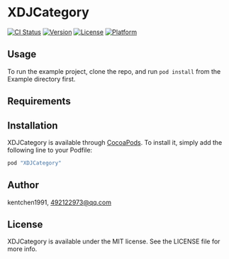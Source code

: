# XDJCategory

[![CI Status](http://img.shields.io/travis/kentchen1991/XDJCategory.svg?style=flat)](https://travis-ci.org/kentchen1991/XDJCategory)
[![Version](https://img.shields.io/cocoapods/v/XDJCategory.svg?style=flat)](http://cocoapods.org/pods/XDJCategory)
[![License](https://img.shields.io/cocoapods/l/XDJCategory.svg?style=flat)](http://cocoapods.org/pods/XDJCategory)
[![Platform](https://img.shields.io/cocoapods/p/XDJCategory.svg?style=flat)](http://cocoapods.org/pods/XDJCategory)

## Usage

To run the example project, clone the repo, and run `pod install` from the Example directory first.

## Requirements

## Installation

XDJCategory is available through [CocoaPods](http://cocoapods.org). To install
it, simply add the following line to your Podfile:

```ruby
pod "XDJCategory"
```

## Author

kentchen1991, 492122973@qq.com

## License

XDJCategory is available under the MIT license. See the LICENSE file for more info.
